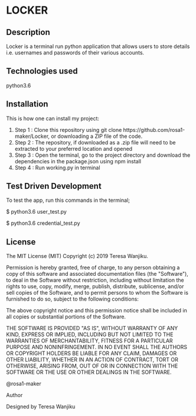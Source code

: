 # LOCKER
## Description
Locker is a terminal run python application that allows users to store details i.e. usernames and passwords of their various accounts.

## Technologies used
python3.6

## Installation

<p>This is how one can install my project:</p>
<ol>
<li>Step 1 : Clone this repository using git clone https://github.com/rosa1-maker/Locker, or downloading a ZIP file of the code.</li>
<li>Step 2 : The repository, if downloaded as a .zip file will need to be extracted to your preferred location and opened</li>
<li>Step 3 : Open the terminal, go to the project directory and download the dependencies in the package.json using npm install</li>
<li>Step 4 : Run working.py in terminal</li>
</ol>

 ## Test Driven Development
 <p>To test the app, run this commands in the terminal;</p>

$ python3.6 user_test.py

$ python3.6 credential_test.py

## License
The MIT License (MIT) Copyright (c) 2019 Teresa Wanjiku.

<p>Permission is hereby granted, free of charge, to any person obtaining a copy of this software and associated documentation files (the "Software"), to deal in the Software without restriction, including without limitation the rights to use, copy, modify, merge, publish, distribute, sublicense, and/or sell copies of the Software, and to permit persons to whom the Software is furnished to do so, subject to the following conditions:</p>

<p>The above copyright notice and this permission notice shall be included in all copies or substantial portions of the Software.</p>

<p>THE SOFTWARE IS PROVIDED "AS IS", WITHOUT WARRANTY OF ANY KIND, EXPRESS OR IMPLIED, INCLUDING BUT NOT LIMITED TO THE WARRANTIES OF MERCHANTABILITY, FITNESS FOR A PARTICULAR PURPOSE AND NONINFRINGEMENT. IN NO EVENT SHALL THE AUTHORS OR COPYRIGHT HOLDERS BE LIABLE FOR ANY CLAIM, DAMAGES OR OTHER LIABILITY, WHETHER IN AN ACTION OF CONTRACT, TORT OR OTHERWISE, ARISING FROM, OUT OF OR IN CONNECTION WITH THE SOFTWARE OR THE USE OR OTHER DEALINGS IN THE SOFTWARE.</p>

<p>@rosa1-maker</p>

<p>Author</p>

<p>Designed by Teresa Wanjiku</p>